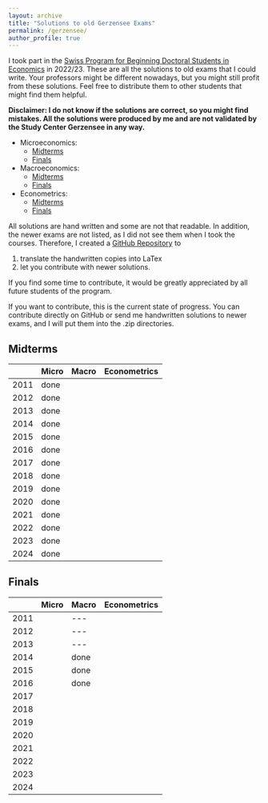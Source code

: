 ```yaml
---
layout: archive
title: "Solutions to old Gerzensee Exams"
permalink: /gerzensee/
author_profile: true
---
```


I took part in the [Swiss Program for Beginning Doctoral Students in Economics](https://szgerzensee.ch/courses/bdp) in 2022/23.
These are all the solutions to old exams that I could write.
Your professors might be different nowadays, but you might still profit from these solutions.
Feel free to distribute them to other students that might find them helpful.

**Disclaimer:
I do not know if the solutions are correct, so you might find mistakes.
All the solutions were produced by me and are not validated by the Study Center Gerzensee in any way.**

- Microeconomics: 
    - [Midterms](/files/pdf/Microeconomics_Midterms.pdf)
    - [Finals](/files/zip/Micro_Finals.zip)
- Macroeconomics: 
    - [Midterms](/files/zip/Macro_Midterms.zip)
    - [Finals](/files/zip/Macro_Finals.zip)
- Econometrics: 
    - [Midterms](/files/zip/Econometrics_Midterms.zip)
    - [Finals](/files/zip/Econometrics_Finals.zip)

All solutions are hand written and some are not that readable.
In addition, the newer exams are not listed, as I did not see them when I took the courses.
Therefore, I created a [GitHub Repository](https://github.com/rodrigueztom/Gerzensee_Exams) to

1. translate the handwritten copies into LaTex
1. let you contribute with newer solutions.

If you find some time to contribute, it would be greatly appreciated by all future students of the program.

If you want to contribute, this is the current state of progress.
You can contribute directly on GitHub or send me handwritten solutions to newer exams, and I will put them into the .zip directories.

## Midterms

|      | Micro       | Macro       | Econometrics |
|------|-------------|-------------|--------------|
| 2011 | done        |             |              |
| 2012 | done        |             |              |
| 2013 | done        |             |              |
| 2014 | done        |             |              |
| 2015 | done        |             |              |
| 2016 | done        |             |              |
| 2017 | done        |             |              |
| 2018 | done        |             |              |
| 2019 | done        |             |              |
| 2020 | done        |             |              |
| 2021 | done        |             |              |
| 2022 | done        |             |              |
| 2023 | done        |             |              |
| 2024 | done        |             |              |

## Finals 

|      | Micro       | Macro       | Econometrics |
|------|-------------|-------------|--------------|
| 2011 |             | ---         |              |
| 2012 |             | ---         |              |
| 2013 |             | ---         |              |
| 2014 |             | done        |              |
| 2015 |             | done        |              |
| 2016 |             | done        |              |
| 2017 |             |             |              |
| 2018 |             |             |              |
| 2019 |             |             |              |
| 2020 |             |             |              |
| 2021 |             |             |              |
| 2022 |             |             |              |
| 2023 |             |             |              |
| 2024 |             |             |              |
